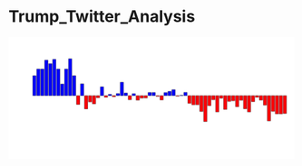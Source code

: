 # Trump_Twitter_Analysis

![alt text](https://github.com/GregorLied/Trump_Twitter_Analysis/blob/master/Twitter-Analysis-%40realdonaldtrump.png)
